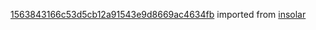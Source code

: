 [1563843166c53d5cb12a91543e9d8669ac4634fb](https://github.com/insolar/insolar/commit/1563843166c53d5cb12a91543e9d8669ac4634fb) imported from [insolar](https://github.com/insolar/insolar)
